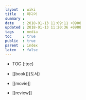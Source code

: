 ```yaml
---
layout  : wiki
title   : 미디어
summary :
date    : 2018-01-13 11:09:11 +0900
updated : 2018-01-13 11:20:36 +0900
tags    : media
toc     : true
public  : true
parent  : index
latex   : false
---
```

* TOC
{:toc}

* [[book]]{도서}
* [[movie]]
* [[review]]
